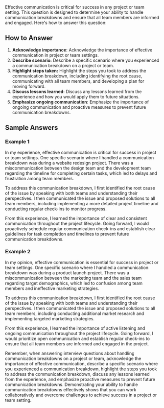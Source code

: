 
Effective communication is critical for success in any project or team setting. This question is designed to determine your ability to handle communication breakdowns and ensure that all team members are informed and engaged. Here's how to answer this question:

How to Answer
-------------

1. **Acknowledge importance:** Acknowledge the importance of effective communication in project or team settings.
2. **Describe scenario:** Describe a specific scenario where you experienced a communication breakdown on a project or team.
3. **Highlight steps taken:** Highlight the steps you took to address the communication breakdown, including identifying the root cause, communicating with all team members, and developing a plan for moving forward.
4. **Discuss lessons learned:** Discuss any lessons learned from the experience and how you would apply them to future situations.
5. **Emphasize ongoing communication:** Emphasize the importance of ongoing communication and proactive measures to prevent future communication breakdowns.

Sample Answers
--------------

### Example 1

In my experience, effective communication is critical for success in project or team settings. One specific scenario where I handled a communication breakdown was during a website redesign project. There was a miscommunication between the design team and the development team regarding the timeline for completing certain tasks, which led to delays and frustration among team members.

To address this communication breakdown, I first identified the root cause of the issue by speaking with both teams and understanding their perspectives. I then communicated the issue and proposed solutions to all team members, including implementing a more detailed project timeline and conducting regular check-ins to monitor progress.

From this experience, I learned the importance of clear and consistent communication throughout the project lifecycle. Going forward, I would proactively schedule regular communication check-ins and establish clear guidelines for task completion and timelines to prevent future communication breakdowns.

### Example 2

In my opinion, effective communication is essential for success in project or team settings. One specific scenario where I handled a communication breakdown was during a product launch project. There was a miscommunication between the marketing team and the sales team regarding target demographics, which led to confusion among team members and ineffective marketing strategies.

To address this communication breakdown, I first identified the root cause of the issue by speaking with both teams and understanding their perspectives. I then communicated the issue and proposed solutions to all team members, including conducting additional market research and implementing targeted marketing strategies.

From this experience, I learned the importance of active listening and ongoing communication throughout the project lifecycle. Going forward, I would prioritize open communication and establish regular check-ins to ensure that all team members are informed and engaged in the project.

Remember, when answering interview questions about handling communication breakdowns on a project or team, acknowledge the importance of effective communication, describe a specific scenario where you experienced a communication breakdown, highlight the steps you took to address the communication breakdown, discuss any lessons learned from the experience, and emphasize proactive measures to prevent future communication breakdowns. Demonstrating your ability to handle communication breakdowns effectively shows that you can work collaboratively and overcome challenges to achieve success in a project or team setting.
